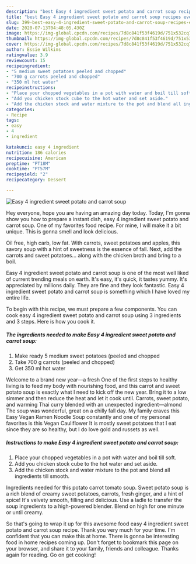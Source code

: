```yaml
---
description: "best Easy 4 ingredient sweet potato and carrot soup recipes ever | how to cook Easy 4 ingredient sweet potato and carrot soup"
title: "best Easy 4 ingredient sweet potato and carrot soup recipes ever | how to cook Easy 4 ingredient sweet potato and carrot soup"
slug: 399-best-easy-4-ingredient-sweet-potato-and-carrot-soup-recipes-ever-how-to-cook-easy-4-ingredient-sweet-potato-and-carrot-soup
date: 2020-07-13T04:48:05.430Z
image: https://img-global.cpcdn.com/recipes/7d8c841f53f4619d/751x532cq70/easy-4-ingredient-sweet-potato-and-carrot-soup-recipe-main-photo.jpg
thumbnail: https://img-global.cpcdn.com/recipes/7d8c841f53f4619d/751x532cq70/easy-4-ingredient-sweet-potato-and-carrot-soup-recipe-main-photo.jpg
cover: https://img-global.cpcdn.com/recipes/7d8c841f53f4619d/751x532cq70/easy-4-ingredient-sweet-potato-and-carrot-soup-recipe-main-photo.jpg
author: Essie Wilkins
ratingvalue: 3.9
reviewcount: 15
recipeingredient:
- "5 medium sweet potatoes peeled and chopped"
- "700 g carrots peeled and chopped"
- "350 ml hot water"
recipeinstructions:
- "Place your chopped vegetables in a pot with water and boil till soft."
- "Add you chicken stock cube to the hot water and set aside."
- "Add the chicken stock and water mixture to the pot and blend all ingredients till smooth."
categories:
- Recipe
tags:
- easy
- 4
- ingredient

katakunci: easy 4 ingredient 
nutrition: 186 calories
recipecuisine: American
preptime: "PT18M"
cooktime: "PT57M"
recipeyield: "2"
recipecategory: Dessert

---
```



![Easy 4 ingredient sweet potato and carrot soup](https://img-global.cpcdn.com/recipes/7d8c841f53f4619d/751x532cq70/easy-4-ingredient-sweet-potato-and-carrot-soup-recipe-main-photo.jpg)

Hey everyone, hope you are having an amazing day today. Today, I'm gonna show you how to prepare a instant dish, easy 4 ingredient sweet potato and carrot soup. One of my favorites food recipe. For mine, I will make it a bit unique. This is gonna smell and look delicious.

Oil free, high carb, low fat. With carrots, sweet potatoes and apples, this savory soup with a hint of sweetness is the essence of fall. Next, add the carrots and sweet potatoes… along with the chicken broth and bring to a boil.

Easy 4 ingredient sweet potato and carrot soup is one of the most well liked of current trending meals on earth. It's easy, it's quick, it tastes yummy. It's appreciated by millions daily. They are fine and they look fantastic. Easy 4 ingredient sweet potato and carrot soup is something which I have loved my entire life.


To begin with this recipe, we must prepare a few components. You can cook easy 4 ingredient sweet potato and carrot soup using 3 ingredients and 3 steps. Here is how you cook it.

<!--inarticleads1-->

##### The ingredients needed to make Easy 4 ingredient sweet potato and carrot soup:

1. Make ready 5 medium sweet potatoes (peeled and chopped
1. Take 700 g carrots (peeled and chopped)
1. Get 350 ml hot water


Welcome to a brand new year—a fresh One of the first steps to healthy living is to feed my body with nourishing food, and this carrot and sweet potato soup is exactly what I need to kick off the new year. Bring it to a low simmer and then reduce the heat and let it cook until. Carrots, sweet potato, and warming Thai curry blended with an unexpected ingredient—almond The soup was wonderful, great on a chilly fall day. My family craves this Easy Vegan Ramen Noodle Soup constantly and one of my personal favorites is this Vegan Cauliflower It is mostly sweet potatoes that I eat since they are so healthy, but I do love gold and russets as well. 

<!--inarticleads2-->

##### Instructions to make Easy 4 ingredient sweet potato and carrot soup:

1. Place your chopped vegetables in a pot with water and boil till soft.
1. Add you chicken stock cube to the hot water and set aside.
1. Add the chicken stock and water mixture to the pot and blend all ingredients till smooth.


Ingredients needed for this potato carrot tomato soup. Sweet potato soup is a rich blend of creamy sweet potatoes, carrots, fresh ginger, and a hint of spice! It&#39;s velvety smooth, filling and delicious. Use a ladle to transfer the soup ingredients to a high-powered blender. Blend on high for one minute or until creamy. 

So that's going to wrap it up for this awesome food easy 4 ingredient sweet potato and carrot soup recipe. Thank you very much for your time. I'm confident that you can make this at home. There is gonna be interesting food in home recipes coming up. Don't forget to bookmark this page on your browser, and share it to your family, friends and colleague. Thanks again for reading. Go on get cooking!
